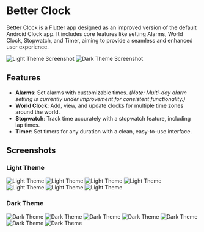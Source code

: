 # Better Clock

Better Clock is a Flutter app designed as an improved version of the default Android Clock app. It includes core features like setting Alarms, World Clock, Stopwatch, and Timer, aiming to provide a seamless and enhanced user experience.

![Light Theme Screenshot](./screenshots/Better_Clock_1_Light.jpg)
![Dark Theme Screenshot](./screenshots/Better_Clock_1_Dark.jpg)

## Features

- **Alarms**: Set alarms with customizable times. *(Note: Multi-day alarm setting is currently under improvement for consistent functionality.)*
- **World Clock**: Add, view, and update clocks for multiple time zones around the world.
- **Stopwatch**: Track time accurately with a stopwatch feature, including lap times.
- **Timer**: Set timers for any duration with a clean, easy-to-use interface.

## Screenshots

### Light Theme
![Light Theme](./screenshots/Better_Clock_1_Light.jpg)
![Light Theme](./screenshots/Better_Clock_2_Light.jpg)
![Light Theme](./screenshots/Better_Clock_3_Light.jpg)
![Light Theme](./screenshots/Better_Clock_4_Light.jpg)
![Light Theme](./screenshots/Better_Clock_5_Light.jpg)
![Light Theme](./screenshots/Better_Clock_6_Light.jpg)
![Light Theme](./screenshots/Better_Clock_7_Light.jpg)

### Dark Theme
![Dark Theme](./screenshots/Better_Clock_1_Dark.jpg)
![Dark Theme](./screenshots/Better_Clock_2_Dark.jpg)
![Dark Theme](./screenshots/Better_Clock_3_Dark.jpg)
![Dark Theme](./screenshots/Better_Clock_4_Dark.jpg)
![Dark Theme](./screenshots/Better_Clock_5_Dark.jpg)
![Dark Theme](./screenshots/Better_Clock_6_Dark.jpg)
![Dark Theme](./screenshots/Better_Clock_7_Dark.jpg)